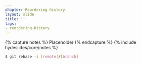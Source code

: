 ```yaml
---
chapter: Reordering history
layout: slide
title: ''
tags:
- reordering-history
---
```


{% capture notes %}
Placeholder
{% endcapture %}
{% include hydeslides/core/notes %}

```bash
$ git rebase -i [remote]/[branch]
```
